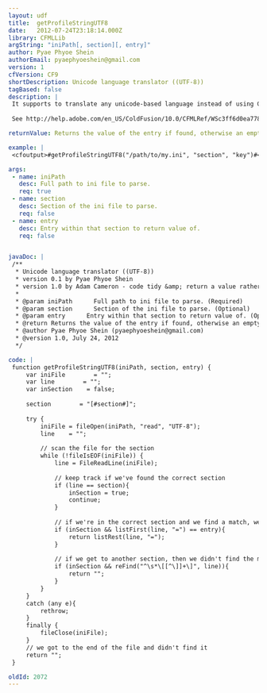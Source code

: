 ```yaml
---
layout: udf
title:  getProfileStringUTF8
date:   2012-07-24T23:18:14.000Z
library: CFMLLib
argString: "iniPath[, section][, entry]"
author: Pyae Phyoe Shein
authorEmail: pyaephyoeshein@gmail.com
version: 1
cfVersion: CF9
shortDescription: Unicode language translator ((UTF-8))
tagBased: false
description: |
 It supports to translate any unicode-based language instead of using GetProfileString which doesn't support Unicode (UTF-8).
 
 See http://help.adobe.com/en_US/ColdFusion/10.0/CFMLRef/WSc3ff6d0ea77859461172e0811cbec22c24-7c62.html

returnValue: Returns the value of the entry if found, otherwise an empty string

example: |
 <cfoutput>#getProfileStringUTF8("/path/to/my.ini", "section", "key")#</cfoutput>

args:
 - name: iniPath
   desc: Full path to ini file to parse.
   req: true
 - name: section
   desc: Section of the ini file to parse.
   req: false
 - name: entry
   desc: Entry within that section to return value of.
   req: false


javaDoc: |
 /**
  * Unicode language translator ((UTF-8))
  * version 0.1 by Pyae Phyoe Shein
  * version 1.0 by Adam Cameron - code tidy &amp; return a value rather than output it.  Added support for sections, as per getProfileString(). Make function usage analogous to getProfileString()
  * 
  * @param iniPath      Full path to ini file to parse. (Required)
  * @param section      Section of the ini file to parse. (Optional)
  * @param entry      Entry within that section to return value of. (Optional)
  * @return Returns the value of the entry if found, otherwise an empty string 
  * @author Pyae Phyoe Shein (pyaephyoeshein@gmail.com) 
  * @version 1.0, July 24, 2012 
  */

code: |
 function getProfileStringUTF8(iniPath, section, entry) {
     var iniFile        = "";
     var line        = "";
     var inSection    = false;
 
     section        = "[#section#]";
     
     try {
         iniFile = fileOpen(iniPath, "read", "UTF-8");
         line    = "";
         
         // scan the file for the section
         while (!fileIsEOF(iniFile)) {
             line = FileReadLine(iniFile);
 
             // keep track if we've found the correct section
             if (line == section){
                 inSection = true;
                 continue;
             }
             
             // if we're in the correct section and we find a match, we're done: return its value
             if (inSection && listFirst(line, "=") == entry){
                 return listRest(line, "=");
             }
             
             // if we get to another section, then we didn't find the match: exit
             if (inSection && reFind("^\s*\[[^\]]+\]", line)){
                 return "";
             }
         }
     }
     catch (any e){
         rethrow;
     }
     finally {
         fileClose(iniFile);
     }
     // we got to the end of the file and didn't find it
     return "";
 }

oldId: 2072
---
```


